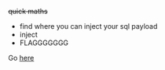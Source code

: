 ~~quick maths~~

* find where you can inject your sql payload
* inject
* FLAGGGGGGG

Go [here](https://www.root-me.org/fr/Challenges/Web-Serveur/SQL-injection-numerique)
